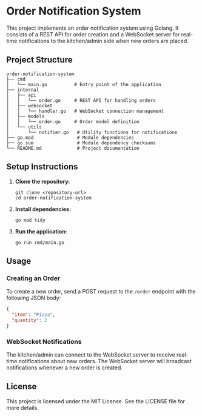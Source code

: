 # Order Notification System

This project implements an order notification system using Golang. It consists of a REST API for order creation and a WebSocket server for real-time notifications to the kitchen/admin side when new orders are placed.

## Project Structure

```
order-notification-system
├── cmd
│   └── main.go          # Entry point of the application
├── internal
│   ├── api
│   │   └── order.go     # REST API for handling orders
│   ├── websocket
│   │   └── handler.go   # WebSocket connection management
│   ├── models
│   │   └── order.go     # Order model definition
│   └── utils
│       └── notifier.go   # Utility functions for notifications
├── go.mod                # Module dependencies
├── go.sum                # Module dependency checksums
└── README.md             # Project documentation
```
  
## Setup Instructions

1. **Clone the repository:**
   ```
   git clone <repository-url>
   cd order-notification-system
   ```

2. **Install dependencies:**
   ```
   go mod tidy
   ```

3. **Run the application:**
   ```
   go run cmd/main.go
   ```

## Usage

### Creating an Order

To create a new order, send a POST request to the `/order` endpoint with the following JSON body:

```json
{
  "item": "Pizza",
  "quantity": 2
}
```

### WebSocket Notifications

The kitchen/admin can connect to the WebSocket server to receive real-time notifications about new orders. The WebSocket server will broadcast notifications whenever a new order is created.

## License

This project is licensed under the MIT License. See the LICENSE file for more details.